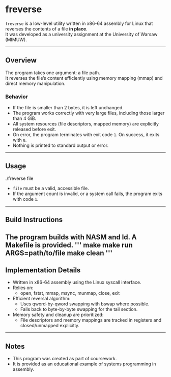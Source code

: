 # freverse

`freverse` is a low-level utility written in x86-64 assembly for Linux that reverses the contents of a file **in place**.  
It was developed as a university assignment at the University of Warsaw (MIMUW).

---

## Overview

The program takes one argument: a file path.  
It reverses the file’s content efficiently using memory mapping (mmap) and direct memory manipulation.  

### Behavior
- If the file is smaller than 2 bytes, it is left unchanged.  
- The program works correctly with very large files, including those larger than 4 GiB.  
- All system resources (file descriptors, mapped memory) are explicitly released before exit.  
- On error, the program terminates with exit code `1`. On success, it exits with `0`.  
- Nothing is printed to standard output or error.

---

## Usage

./freverse file

- `file` must be a valid, accessible file.  
- If the argument count is invalid, or a system call fails, the program exits with code `1`.  

---

## Build Instructions

The program builds with NASM and ld. A Makefile is provided.
'''
make
make run ARGS=path/to/file
make clean
'''
---

## Implementation Details

- Written in x86-64 assembly using the Linux syscall interface.  
- Relies on:
  - open, fstat, mmap, msync, munmap, close, exit  
- Efficient reversal algorithm:
  - Uses qword-by-qword swapping with bswap where possible.  
  - Falls back to byte-by-byte swapping for the tail section.  
- Memory safety and cleanup are prioritized:
  - File descriptors and memory mappings are tracked in registers and closed/unmapped explicitly.

---

## Notes

- This program was created as part of coursework.  
- It is provided as an educational example of systems programming in assembly.  

